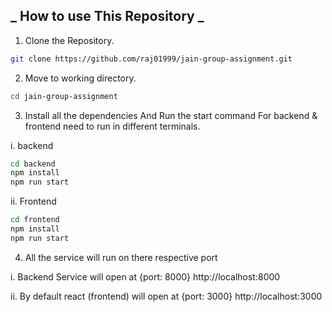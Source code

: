 ## _ How to use This Repository _

1. Clone the Repository.

```bash
git clone https://github.com/raj01999/jain-group-assignment.git
```

2. Move to working directory.

```bash
cd jain-group-assignment
```

3. Install all the dependencies
   And Run the start command
   For backend & frontend need to run in different terminals.

i. backend

```bash
cd backend
npm install
npm run start
```

ii. Frontend

```bash
cd frontend
npm install
npm run start
```

4. All the service will run on there respective port

i. Backend Service will open at {port: 8000}
http://localhost:8000

ii. By default react (frontend) will open at {port: 3000}
http://localhost:3000
